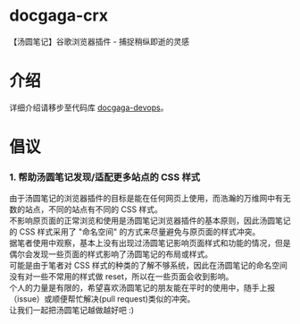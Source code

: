 # docgaga-crx
【汤圆笔记】谷歌浏览器插件  -  捕捉稍纵即逝的灵感

# 介绍
  详细介绍请移步至代码库 [docgaga-devops](https://github.com/waychan23/docgaga-devops)。
  
# 倡议
  
  ### 1. 帮助汤圆笔记发现/适配更多站点的 CSS 样式
  
  由于汤圆笔记的浏览器插件的目标是能在任何网页上使用，而浩瀚的万维网中有无数的站点，不同的站点有不同的 CSS 样式。<br/>
  不影响原页面的正常浏览和使用是汤圆笔记浏览器插件的基本原则，因此汤圆笔记的 CSS 样式采用了 "命名空间" 的方式来尽量避免与原页面的样式冲突。<br/>
  据笔者使用中观察，基本上没有出现过汤圆笔记影响页面样式和功能的情况，但是偶尔会发现一些页面的样式影响了汤圆笔记的布局或样式。<br/>
  可能是由于笔者对 CSS 样式的种类的了解不够系统，因此在汤圆笔记的命名空间没有对一些不常用的样式做 reset，所以在一些页面会收到影响。<br/>
  个人的力量是有限的，希望喜欢汤圆笔记的朋友能在平时的使用中，随手上报（issue）或顺便帮忙解决(pull request)类似的冲突。<br/>
  让我们一起把汤圆笔记越做越好吧 :)
